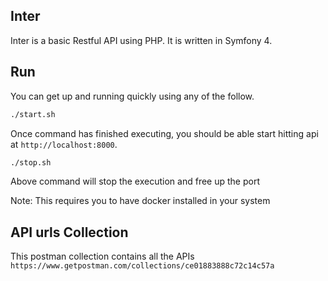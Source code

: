 Inter
-------------
Inter is a basic Restful API using PHP. It is written in Symfony 4. 

## Run

You can get up and running quickly using any of the follow.

```bash
./start.sh
```
Once command has finished executing, you should be able start hitting api at `http://localhost:8000`.

```bash
./stop.sh
```
Above command will stop the execution and free up the port

Note: This requires you to have docker installed in your system

## API urls Collection
This postman collection contains all the APIs
`https://www.getpostman.com/collections/ce01883888c72c14c57a`
